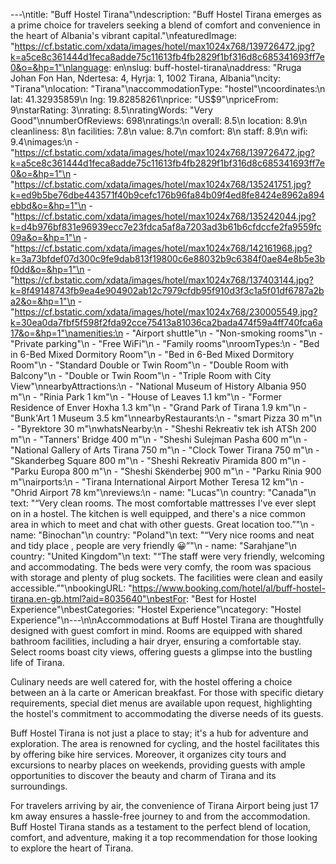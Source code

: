 ---\ntitle: "Buff Hostel Tirana"\ndescription: "Buff Hostel Tirana emerges as a prime choice for travelers seeking a blend of comfort and convenience in the heart of Albania's vibrant capital."\nfeaturedImage: "https://cf.bstatic.com/xdata/images/hotel/max1024x768/139726472.jpg?k=a5ce8c361444d1feca8adde75c11613fb4fb2829f1bf316d8c685341693ff7e0&o=&hp=1"\nlanguage: en\nslug: buff-hostel-tirana\naddress: "Rruga Johan Fon Han, Ndertesa: 4, Hyrja: 1, 1002 Tirana, Albania"\ncity: "Tirana"\nlocation: "Tirana"\naccommodationType: "hostel"\ncoordinates:\n  lat: 41.32935859\n  lng: 19.82858261\nprice: "US$9"\npriceFrom: 9\nstarRating: 3\nrating: 8.5\nratingWords: "Very Good"\nnumberOfReviews: 698\nratings:\n  overall: 8.5\n  location: 8.9\n  cleanliness: 8\n  facilities: 7.8\n  value: 8.7\n  comfort: 8\n  staff: 8.9\n  wifi: 9.4\nimages:\n  - "https://cf.bstatic.com/xdata/images/hotel/max1024x768/139726472.jpg?k=a5ce8c361444d1feca8adde75c11613fb4fb2829f1bf316d8c685341693ff7e0&o=&hp=1"\n  - "https://cf.bstatic.com/xdata/images/hotel/max1024x768/135241751.jpg?k=ed9b5be76dbe443571f40b9cefc176b96fa84b09f4ed8fe8424e8962a894ebbd&o=&hp=1"\n  - "https://cf.bstatic.com/xdata/images/hotel/max1024x768/135242044.jpg?k=d4b976bf831e96939ecc7e23fdca5af8a7203ad3b61b6cfdccfe2fa9559fc09a&o=&hp=1"\n  - "https://cf.bstatic.com/xdata/images/hotel/max1024x768/142161968.jpg?k=3a73bfdef07d300c9fe9dab813f19800c6e88032b9c6384f0ae84e8b5e3bf0dd&o=&hp=1"\n  - "https://cf.bstatic.com/xdata/images/hotel/max1024x768/137403144.jpg?k=8f49148743fb9ea4e904902ab12c7979cfdb95f910d3f3c1a5f01df6787a2ba2&o=&hp=1"\n  - "https://cf.bstatic.com/xdata/images/hotel/max1024x768/230005549.jpg?k=30ea0da7fbf5f598f2fda92cce75413a81036ca2bada474f59a4ff740fca6a17&o=&hp=1"\namenities:\n  - "Airport shuttle"\n  - "Non-smoking rooms"\n  - "Private parking"\n  - "Free WiFi"\n  - "Family rooms"\nroomTypes:\n  - "Bed in 6-Bed Mixed Dormitory Room"\n  - "Bed in 6-Bed Mixed Dormitory Room"\n  - "Standard Double or Twin Room"\n  - "Double Room with Balcony"\n  - "Double or Twin Room"\n  - "Triple Room with City View"\nnearbyAttractions:\n  - "National Museum of History Albania 950 m"\n  - "Rinia Park 1 km"\n  - "House of Leaves 1.1 km"\n  - "Former Residence of Enver Hoxha 1.3 km"\n  - "Grand Park of Tirana 1.9 km"\n  - "Bunk'Art 1 Museum 3.5 km"\nnearbyRestaurants:\n  - "smart Pizza 30 m"\n  - "Byrektore 30 m"\nwhatsNearby:\n  - "Sheshi Rekreativ tek ish ATSh 200 m"\n  - "Tanners' Bridge 400 m"\n  - "Sheshi Sulejman Pasha 600 m"\n  - "National Gallery of Arts Tirana 750 m"\n  - "Clock Tower Tirana 750 m"\n  - "Skanderbeg Square 800 m"\n  - "Sheshi Rekreativ Piramida 800 m"\n  - "Parku Europa 800 m"\n  - "Sheshi Skënderbej 900 m"\n  - "Parku Rinia 900 m"\nairports:\n  - "Tirana International Airport Mother Teresa 12 km"\n  - "Ohrid Airport 78 km"\nreviews:\n  - name: "Lucas"\n    country: "Canada"\n    text: "“Very clean rooms. The most comfortable mattresses I've ever slept on in a hostel. The kitchen is well equipped, and there's a nice common area in which to meet and chat with other guests. Great location too.”"\n  - name: "Binochan"\n    country: "Poland"\n    text: "“Very nice rooms and neat and tidy place , people are very friendly 😀”"\n  - name: "Sarahjane"\n    country: "United Kingdom"\n    text: "“The staff were very friendly, welcoming and accommodating. The beds were very comfy, the room was spacious with storage and plenty of plug sockets. The facilities were clean and easily accessible.”"\nbookingURL: "https://www.booking.com/hotel/al/buff-hostel-tirana.en-gb.html?aid=8035640"\nbestFor: "Best for Hostel Experience"\nbestCategories: "Hostel Experience"\ncategory: "Hostel Experience"\n---\n\nAccommodations at Buff Hostel Tirana are thoughtfully designed with guest comfort in mind. Rooms are equipped with shared bathroom facilities, including a hair dryer, ensuring a comfortable stay. Select rooms boast city views, offering guests a glimpse into the bustling life of Tirana.

Culinary needs are well catered for, with the hostel offering a choice between an à la carte or American breakfast. For those with specific dietary requirements, special diet menus are available upon request, highlighting the hostel's commitment to accommodating the diverse needs of its guests.

Buff Hostel Tirana is not just a place to stay; it's a hub for adventure and exploration. The area is renowned for cycling, and the hostel facilitates this by offering bike hire services. Moreover, it organizes city tours and excursions to nearby places on weekends, providing guests with ample opportunities to discover the beauty and charm of Tirana and its surroundings.

For travelers arriving by air, the convenience of Tirana Airport being just 17 km away ensures a hassle-free journey to and from the accommodation. Buff Hostel Tirana stands as a testament to the perfect blend of location, comfort, and adventure, making it a top recommendation for those looking to explore the heart of Tirana.